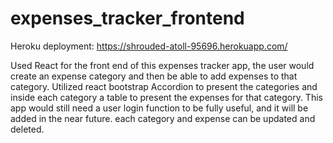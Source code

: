 # expenses_tracker_frontend

Heroku deployment:
https://shrouded-atoll-95696.herokuapp.com/

Used React for the front end of this expenses tracker app, the user would create an expense category and then be able to add expenses to that category.
Utilized react bootstrap Accordion to present the categories and inside each category a table to present the expenses for that category.
This app would still need a user login function to be fully useful, and it will be added in the near future. 
each category and expense can be updated and deleted.
